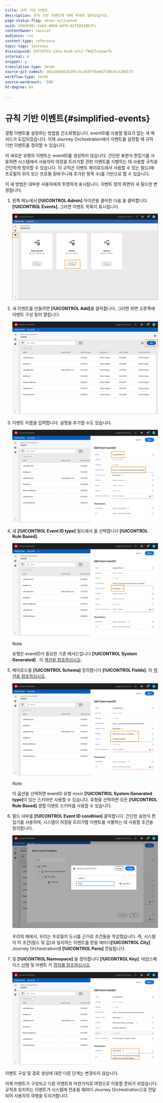 ```yaml
---
title: 규칙 기반 이벤트
description: 규칙 기반 이벤트에 대해 자세히 알아보십시오.
page-status-flag: never-activated
uuid: 269d590c-5a6d-40b9-a879-02f5033863fc
contentOwner: sauviat
audience: rns
content-type: reference
topic-tags: journeys
discoiquuid: 5df34f55-135a-4ea8-afc2-f9427ce5ae7b
internal: n
snippet: y
translation-type: tm+mt
source-git-commit: a65a5db5b35291cbc2635f9ae67fd8c8c5284575
workflow-type: tm+mt
source-wordcount: '356'
ht-degree: 6%

---
```



# 규칙 기반 이벤트{#simplified-events}

경험 이벤트를 설정하는 방법을 간소화했습니다. eventID를 사용할 필요가 없는 새 메서드가 도입되었습니다. 이제 Journey Orchestration에서 이벤트를 설정할 때 규칙 기반 이벤트를 정의할 수 있습니다.

이 새로운 유형의 이벤트는 eventID를 생성하지 않습니다. 간단한 표현식 편집기를 사용하면 시스템에서 사용자의 여정을 트리거할 관련 이벤트를 식별하는 데 사용할 규칙을 간단하게 정의할 수 있습니다. 이 규칙은 이벤트 페이로드에서 사용할 수 있는 필드(예: 프로필의 위치 또는 프로필 장바구니에 추가된 항목 수)를 기반으로 할 수 있습니다.

이 새 방법은 대부분 사용자에게 투명하게 표시됩니다. 이벤트 정의 화면의 새 필드만 변경됩니다.

1. 왼쪽 메뉴에서 **[!UICONTROL Admin]** 아이콘을 클릭한 다음 을 클릭합니다 **[!UICONTROL Events]**. 그러면 이벤트 목록이 표시됩니다.

   ![](../assets/alpha-event1.png)

1. 새 이벤트를 만들려면 **[!UICONTROL Add]**&#x200B;를 클릭합니다. 그러면 화면 오른쪽에 이벤트 구성 창이 열립니다.

   ![](../assets/alpha-event2.png)

1. 이벤트 이름을 입력합니다. 설명을 추가할 수도 있습니다.

   ![](../assets/alpha-event3.png)

1. 새 **[!UICONTROL Event ID type]** 필드에서 를 선택합니다 **[!UICONTROL Rule Based]**.

   ![](../assets/alpha-event4.png)

   >[!NOTE]
   >
   >유형은 eventID가 필요한 기존 메서드입니다 **[!UICONTROL System Generated]** . 이 [섹션을 참조하십시오](../event/about-events.md).

1. 페이로드를 **[!UICONTROL Schema]** 정의합니다 **[!UICONTROL Fields]**. 이 [섹션을 참조하십시오](../event/defining-the-payload-fields.md).

   ![](../assets/alpha-event5.png)

   >[!NOTE]
   >
   >이 옵션을 선택하면 eventID 유형 mixin **[!UICONTROL System Generated type]**&#x200B;이 있는 스키마만 사용할 수 있습니다. 유형을 선택하면 모든 **[!UICONTROL Rule Based]** 경험 이벤트 스키마를 사용할 수 있습니다.

1. 필드 내부를 **[!UICONTROL Event ID condition]** 클릭합니다. 간단한 표현식 편집기를 사용하여, 시스템이 여정을 트리거할 이벤트를 식별하는 데 사용할 조건을 정의합니다.

   ![](../assets/alpha-event6.png)

   우리의 예에서, 우리는 프로필의 도시를 근거로 조건들을 작성했습니다. 즉, 시스템이 이 조건(필드 및 값)과 일치하는 이벤트를 받을 때마다&#x200B;**[!UICONTROL City]** Journey Orchestration에 **[!UICONTROL Paris]** 전달됩니다.

1. 및 **[!UICONTROL Namespace]** 을 정의합니다 **[!UICONTROL Key]**. 네임스페이스 [선택](../event/selecting-the-namespace.md) 및 이벤트 키 [정의를 참조하십시오](../event/defining-the-event-key.md).

   ![](../assets/alpha-event7.png)

이벤트 구성 및 경로 생성에 대한 다른 단계는 변경되지 않습니다.

이제 이벤트가 구성되고 다른 이벤트와 마찬가지로 여정으로 이동할 준비가 되었습니다. 규칙과 일치하는 이벤트가 시스템에 전송될 때마다 Journey Orchestration으로 전달되어 사용자의 여행을 트리거합니다.

